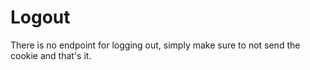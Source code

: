 # Logout

There is no endpoint for logging out, simply make sure to not send the cookie and that's it.